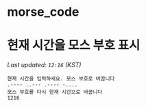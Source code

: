 # morse_code
# 현재 시간을 모스 부호 표시
<!-- MORSE_TIME_START -->
_Last updated: `12:16` (KST)_

```
현재 시간을 입력하세요. 모스 부호로 바꿉니다
.---- ..--- .---- -....
모스 부호를 다시 현재 시간으로 바꿉니다
1216
```
<!-- MORSE_TIME_END -->
